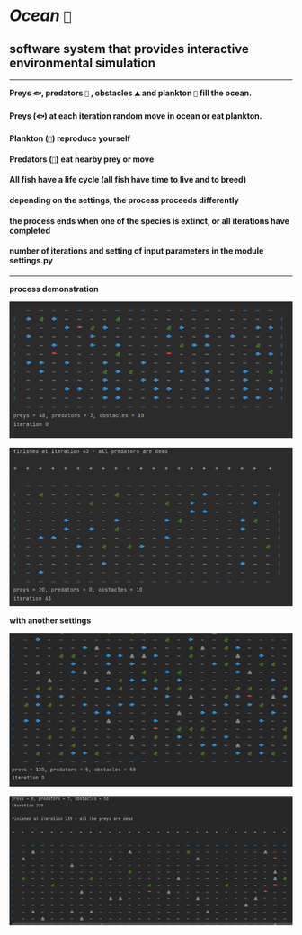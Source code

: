 # _Ocean_ `🌊`
## software system that provides interactive environmental simulation
***
__Preys `🐟`, predators `🦈` , obstacles `⛰` and plankton `🌿` fill the ocean.__

#### Preys (`🐟`) at each iteration random move in ocean or eat plankton.
#### Plankton (`🌿`) reproduce yourself  

#### Predators (`🦈`) eat nearby prey or move

#### All fish have a life cycle (all fish have time to live and to breed)
#### depending on the settings, the process proceeds differently
#### the process ends when one of the species is extinct, or all iterations have completed
#### number of iterations and setting of input parameters in the module settings.py
***

__process demonstration__ 

![image](screen/start_process.png)

![image](screen/finish.png)


__with another settings__

![image](screen/iteration_0.png)

![image](screen/finished_at_iteration_239.png)


